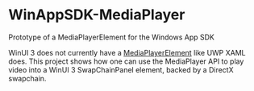 # WinAppSDK-MediaPlayer
Prototype of a MediaPlayerElement for the Windows App SDK

WinUI 3 does not currently have a [MediaPlayerElement](https://docs.microsoft.com/uwp/api/Windows.UI.Xaml.Controls.MediaPlayerElement) like UWP XAML does.
This project shows how one can use the MediaPlayer API to play video into a WinUI 3 SwapChainPanel element, backed by a DirectX swapchain.
